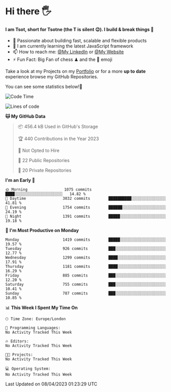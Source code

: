 # Hi there :raised_hand_with_fingers_splayed:
#### I am Tsot, short for Tsotne (the T is silent :wink:). I build & break things :space_invader:
- :telescope: Passionate about building fast, scalable and flexible products
- :seedling: I am currently learning the latest JavaScript framework 
- :mailbox: How to reach me: [@My LinkedIn](https://www.linkedin.com/in/tsotne-gvadzabia/) or [@My Website](https://tsotne.co.uk/contact)
- :zap: Fun Fact: Big Fan of chess ♟ and the 👾 emoji

Take a look at my Projects on my [Portfolio](https://tsotne.co.uk/) or for a more **up to date** experience browse my GitHub Repositories.

You can see some statistics below!:space_invader:
<!--START_SECTION:waka-->
![Code Time](http://img.shields.io/badge/Code%20Time-761%20hrs%202%20mins-blue)

![Lines of code](https://img.shields.io/badge/From%20Hello%20World%20I%27ve%20Written-4.4%20million%20lines%20of%20code-blue)

**🐱 My GitHub Data** 

> 📦 456.4 kB Used in GitHub's Storage 
 > 
> 🏆 440 Contributions in the Year 2023
 > 
> 🚫 Not Opted to Hire
 > 
> 📜 22 Public Repositories 
 > 
> 🔑 20 Private Repositories 
 > 
**I'm an Early 🐤** 

```text
🌞 Morning                1075 commits        ████░░░░░░░░░░░░░░░░░░░░░   14.82 % 
🌆 Daytime                3032 commits        ██████████░░░░░░░░░░░░░░░   41.81 % 
🌃 Evening                1754 commits        ██████░░░░░░░░░░░░░░░░░░░   24.19 % 
🌙 Night                  1391 commits        █████░░░░░░░░░░░░░░░░░░░░   19.18 % 
```
📅 **I'm Most Productive on Monday** 

```text
Monday                   1419 commits        █████░░░░░░░░░░░░░░░░░░░░   19.57 % 
Tuesday                  926 commits         ███░░░░░░░░░░░░░░░░░░░░░░   12.77 % 
Wednesday                1299 commits        ████░░░░░░░░░░░░░░░░░░░░░   17.91 % 
Thursday                 1181 commits        ████░░░░░░░░░░░░░░░░░░░░░   16.29 % 
Friday                   885 commits         ███░░░░░░░░░░░░░░░░░░░░░░   12.20 % 
Saturday                 755 commits         ███░░░░░░░░░░░░░░░░░░░░░░   10.41 % 
Sunday                   787 commits         ███░░░░░░░░░░░░░░░░░░░░░░   10.85 % 
```


📊 **This Week I Spent My Time On** 

```text
🕑︎ Time Zone: Europe/London

💬 Programming Languages: 
No Activity Tracked This Week

🔥 Editors: 
No Activity Tracked This Week

🐱‍💻 Projects: 
No Activity Tracked This Week

💻 Operating System: 
No Activity Tracked This Week
```


 Last Updated on 08/04/2023 01:23:29 UTC
<!--END_SECTION:waka-->
